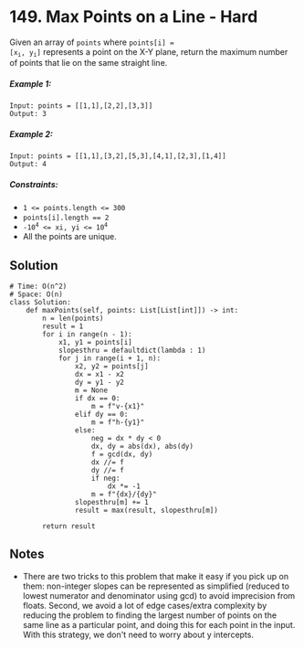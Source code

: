 # 149. Max Points on a Line - Hard

Given an array of `points` where <code>points[i] = [x<sub>i</sub>, y<sub>i</sub>]</code> represents a point on the X-Y plane, return the maximum number of points that lie on the same straight line.

##### Example 1:

```
Input: points = [[1,1],[2,2],[3,3]]
Output: 3
```

##### Example 2:

```
Input: points = [[1,1],[3,2],[5,3],[4,1],[2,3],[1,4]]
Output: 4
```

##### Constraints:

- `1 <= points.length <= 300`
- `points[i].length == 2`
- <code>-10<sup>4</sup> <= xi, yi <= 10<sup>4</sup></code>
- All the points are unique.

## Solution

```
# Time: O(n^2)
# Space: O(n)
class Solution:
    def maxPoints(self, points: List[List[int]]) -> int:
        n = len(points)
        result = 1
        for i in range(n - 1):
            x1, y1 = points[i]
            slopesthru = defaultdict(lambda : 1)
            for j in range(i + 1, n):
                x2, y2 = points[j]
                dx = x1 - x2
                dy = y1 - y2
                m = None
                if dx == 0:
                    m = f"v-{x1}"
                elif dy == 0:
                    m = f"h-{y1}"
                else:
                    neg = dx * dy < 0
                    dx, dy = abs(dx), abs(dy)
                    f = gcd(dx, dy)
                    dx //= f
                    dy //= f
                    if neg:
                        dx *= -1
                    m = f"{dx}/{dy}"
                slopesthru[m] += 1
                result = max(result, slopesthru[m])
        
        return result
```

## Notes
- There are two tricks to this problem that make it easy if you pick up on them: non-integer slopes can be represented as simplified (reduced to lowest numerator and denominator using gcd) to avoid imprecision from floats. Second, we avoid a lot of edge cases/extra complexity by reducing the problem to finding the largest number of points on the same line as a particular point, and doing this for each point in the input. With this strategy, we don't need to worry about y intercepts.